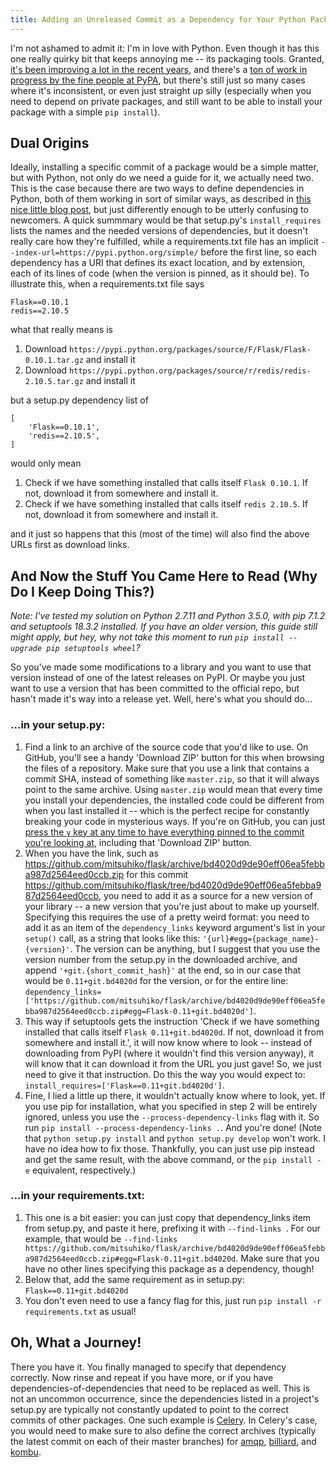 ```yaml
---
title: Adding an Unreleased Commit as a Dependency for Your Python Package
---
```


I'm not ashamed to admit it: I'm in love with Python. Even though it has this one really quirky bit that keeps annoying me -- its packaging tools. Granted, [it's been improving a lot in the recent years](http://pypaio.readthedocs.org/en/latest/history/), and there's a [ton of work in progress by the fine people at PyPA](http://pypaio.readthedocs.org/en/latest/roadmap/), but there's still just so many cases where it's inconsistent, or even just straight up silly (especially when you need to depend on private packages, and still want to be able to install your package with a simple `pip install`).

## Dual Origins

Ideally, installing a specific commit of a package would be a simple matter, but with Python, not only do we need a guide for it, we actually need two. This is the case because there are two ways to define dependencies in Python, both of them working in sort of similar ways, as described in [this nice little blog post](https://caremad.io/2013/07/setup-vs-requirement/), but just differently enough to be utterly confusing to newcomers. A quick summmary would be that setup.py's `install_requires` lists the names and the needed versions of dependencies, but it doesn't really care how they're fulfilled, while a requirements.txt file has an implicit `--index-url=https://pypi.python.org/simple/` before the first line, so each dependency has a URI that defines its exact location, and by extension, each of its lines of code (when the version is pinned, as it should be). To illustrate this, when a requirements.txt file says

    Flask==0.10.1
    redis==2.10.5

what that really means is

 1. Download `https://pypi.python.org/packages/source/F/Flask/Flask-0.10.1.tar.gz` and install it
 2. Download `https://pypi.python.org/packages/source/r/redis/redis-2.10.5.tar.gz` and install it

but a setup.py dependency list of

    [
        'Flask==0.10.1',
        'redis==2.10.5',
    ]

would only mean

 1. Check if we have something installed that calls itself `Flask 0.10.1`. If not, download it from somewhere and install it.
 2. Check if we have something installed that calls itself `redis 2.10.5`. If not, download it from somewhere and install it.

and it just so happens that this (most of the time) will also find the above URLs first as download links.

## And Now the Stuff You Came Here to Read (Why Do I Keep Doing This?)

*Note: I've tested my solution on Python 2.7.11 and Python 3.5.0, with pip 7.1.2 and setuptools 18.3.2 installed. If you have an older version, this guide still might apply, but hey, why not take this moment to run `pip install --upgrade pip setuptools wheel`?*

So you've made some modifications to a library and you want to use that version instead of one of the latest releases on PyPI. Or maybe you just want to use a version that has been committed to the official repo, but hasn't made it's way into a release yet. Well, here's what you should do...

### ...in your setup.py:

 1. Find a link to an archive of the source code that you'd like to use. On GitHub, you'll see a handy 'Download ZIP' button for this when browsing the files of a repository. Make sure that you use a link that contains a commit SHA, instead of something like `master.zip`, so that it will always point to the same archive. Using `master.zip` would mean that every time you install your dependencies, the installed code could be different from when you last installed it -- which is the perfect recipe for constantly breaking your code in mysterious ways. If you're on GitHub, you can just [press the `y` key at any time to have everything pinned to the commit you're looking at](https://help.github.com/articles/getting-permanent-links-to-files/), including that 'Download ZIP' button.
 2. When you have the link, such as https://github.com/mitsuhiko/flask/archive/bd4020d9de90eff06ea5febba987d2564eed0ccb.zip for this commit https://github.com/mitsuhiko/flask/tree/bd4020d9de90eff06ea5febba987d2564eed0ccb, you need to add it as a source for a new version of your library -- a new version that you're just about to make up yourself. Specifying this requires the use of a pretty weird format: you need to add it as an item of the `dependency_links` keyword argument's list in your `setup()` call, as a string that looks like this: `'{url}#egg={package_name}-{version}'`. The version can be anything, but I suggest that you use the version number from the setup.py in the downloaded archive, and append `'+git.{short_commit_hash}'` at the end, so in our case that would be `0.11+git.bd4020d` for the version, or for the entire line: `dependency_links=['https://github.com/mitsuhiko/flask/archive/bd4020d9de90eff06ea5febba987d2564eed0ccb.zip#egg=Flask-0.11+git.bd4020d']`.
 3. This way if setuptools gets the instruction 'Check if we have something installed that calls itself `Flask 0.11+git.bd4020d`. If not, download it from somewhere and install it.', it will now know where to look -- instead of downloading from PyPI (where it wouldn't find this version anyway), it will know that it can download it from the URL you just gave! So, we just need to give it that instruction. Do this the way you would expect to: `install_requires=['Flask==0.11+git.bd4020d']`.
 4. Fine, I lied a little up there, it wouldn't actually know where to look, yet. If you use pip for installation, what you specified in step 2 will be entirely ignored, unless you use the `--process-dependency-links` flag with it. So run `pip install --process-dependency-links .`. And you're done! (Note that `python setup.py install` and `python setup.py develop` won't work. I have no idea how to fix those. Thankfully, you can just use pip instead and get the same result, with the above command, or the `pip install -e` equivalent, respectively.)

### ...in your requirements.txt:

 1. This one is a bit easier: you can just copy that dependency_links item from setup.py, and paste it here, prefixing it with `--find-links `. For our example, that would be `--find-links https://github.com/mitsuhiko/flask/archive/bd4020d9de90eff06ea5febba987d2564eed0ccb.zip#egg=Flask-0.11+git.bd4020d`. Make sure that you have no other lines specifying this package as a dependency, though!
 2. Below that, add the same requirement as in setup.py: `Flask==0.11+git.bd4020d`
 3. You don't even need to use a fancy flag for this, just run `pip install -r requirements.txt` as usual!

## Oh, What a Journey!

There you have it. You finally managed to specify that dependency correctly. Now rinse and repeat if you have more, or if you have dependencies-of-dependencies that need to be replaced as well. This is not an uncommon occurrence, since the dependencies listed in a project's setup.py are typically not constantly updated to point to the correct commits of other packages. One such example is [Celery](http://www.celeryproject.org/). In Celery's case, you would need to make sure to also define the correct archives (typically the latest commit on each of their master branches) for [amqp](https://github.com/celery/py-amqp), [billiard](https://github.com/celery/billiard), and [kombu](https://github.com/celery/kombu).
